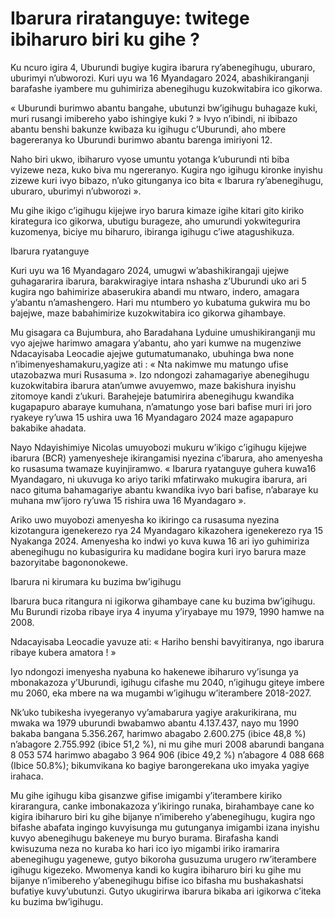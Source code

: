 # Ibarura riratanguye: twitege ibiharuro biri ku gihe ?

Ku ncuro igira 4, Uburundi bugiye kugira ibarura ry’abenegihugu, uburaro, uburimyi n’ubworozi. Kuri uyu wa 16 Myandagaro 2024, abashikiranganji barafashe iyambere mu guhimiriza abenegihugu kuzokwitabira ico gikorwa.

« Uburundi burimwo abantu bangahe, ubutunzi bw’igihugu buhagaze kuki, muri rusangi imibereho yabo ishingiye kuki ? » Ivyo n’ibindi, ni ibibazo abantu benshi bakunze kwibaza ku igihugu c’Uburundi, aho mbere bagereranya ko Uburundi burimwo abantu barenga imiriyoni 12.

Naho biri ukwo, ibiharuro vyose umuntu yotanga k’uburundi nti biba vyizewe neza, kuko biva mu ngereranyo. Kugira ngo igihugu kironke inyishu zizewe kuri ivyo bibazo, n’uko gitunganya ico bita « Ibarura ry’abenegihugu, uburaro, uburimyi n’ubworozi ».

Mu gihe ikigo c’igihugu kijejwe iryo barura kimaze igihe kitari gito kiriko kirategura ico gikorwa, ubutigu burageze, aho umurundi yokwitegurira kuzomenya, biciye mu biharuro, ibiranga igihugu c’iwe atagushikuza.

Ibarura ryatanguye

Kuri uyu wa 16 Myandagaro 2024, umugwi w’abashikirangaji ujejwe guhagararira ibarura, barakwiragiye intara nshasha z’Uburundi uko ari 5 kugira ngo bahimirize abaserukira abandi mu ntwaro, indero, amagara y’abantu n’amashengero. Hari mu ntumbero yo kubatuma gukwira mu bo bajejwe, maze babahimirize kuzokwitabira ico gikorwa gihambaye.

Mu gisagara ca Bujumbura, aho Baradahana Lyduine umushikiranganji mu vyo ajejwe harimwo amagara y’abantu, aho yari kumwe na mugenziwe Ndacayisaba Leocadie ajejwe gutumatumanako, ubuhinga bwa none n’ibimenyeshamakuru,yagize ati : « Nta nakimwe mu matungo ufise utazobazwa muri Rusasuma ». Izo ndongozi zahamagariye abenegihugu kuzokwitabira ibarura atan’umwe avuyemwo, maze bakishura inyishu zitomoye kandi  z’ukuri. Barahejeje batumirira abenegihugu kwandika kugapapuro abaraye kumuhana, n’amatungo yose bari bafise muri iri joro ryakeye ry’uwa 15 ushira uwa 16 Myandagaro 2024 maze agapapuro bakabike ahadata.

Nayo Ndayishimiye Nicolas umuyobozi mukuru w’ikigo c’igihugu kijejwe ibarura (BCR) yamenyesheje ikirangamisi nyezina c’ibarura, aho amenyesha ko rusasuma twamaze kuyinjiramwo. « Ibarura ryatanguye guhera kuwa16 Myandagaro, ni ukuvuga ko ariyo tariki mfatirwako mukugira ibarura, ari naco gituma bahamagariye abantu kwandika ivyo bari bafise, n’abaraye ku muhana mw’ijoro ry’uwa 15 rishira uwa 16 Myandagaro ».

Ariko uwo muyobozi amenyesha ko ikiringo ca rusasuma nyezina kizotangura igenekerezo rya 24 Myandagaro kikazohera igenekerezo rya 15 Nyakanga 2024. Amenyesha ko indwi yo kuva kuwa 16 ari iyo guhimiriza abenegihugu no kubasigurira ku madidane bogira kuri iryo barura maze bazoryitabe bagononokewe.

Ibarura ni kirumara ku buzima bw’igihugu

Ibarura buca ritangura ni igikorwa gihambaye cane ku buzima bw’igihugu. Mu Burundi rizoba ribaye irya 4 inyuma y’iryabaye mu 1979, 1990 hamwe na 2008.

Ndacayisaba Leocadie yavuze ati: « Hariho benshi bavyitiranya, ngo ibarura ribaye kubera amatora ! »

Iyo ndongozi imenyesha nyabuna ko hakenewe ibiharuro vy’isunga ya mbonakazoza y’Uburundi, igihugu cifashe mu 2040, n’igihugu giteye imbere mu 2060, eka mbere na wa mugambi w’igihugu w’iterambere 2018-2027.

Nk’uko tubikesha ivyegeranyo vy’amabarura yagiye arakurikirana, mu mwaka wa 1979 uburundi bwabamwo abantu 4.137.437, nayo mu 1990 bakaba bangana 5.356.267, harimwo abagabo 2.600.275 (ibice 48,8 %) n’abagore 2.755.992 (ibice 51,2 %), ni mu gihe muri 2008 abarundi bangana 8 053 574 harimwo abagabo 3 964 906 (ibice 49,2 %) n’abagore 4 088 668 (Ibice 50.8%); bikumvikana ko bagiye barongerekana uko imyaka yagiye irahaca.

Mu gihe igihugu kiba gisanzwe gifise imigambi y’iterambere kiriko kirarangura, canke imbonakazoza y’ikiringo runaka, birahambaye cane ko kigira ibiharuro biri ku gihe bijanye n’imibereho y’abenegihugu, kugira ngo bifashe abafata ingingo kuvyisunga mu gutunganya imigambi izana inyishu kuvyo abenegihugu bakeneye mu buryo burama. Birafasha kandi kwisuzuma neza no kuraba ko hari ico iyo migambi iriko iramarira abenegihugu yagenewe, gutyo bikoroha gusuzuma urugero rw’iterambere igihugu kigezeko. Mwomenya kandi ko kugira ibiharuro biri ku gihe mu bijanye n’imibereho y’abenegihugu bifise ico bifasha mu bushakashatsi bufatiye kuvy’ubutunzi. Gutyo ukugirirwa ibarura bikaba ari igikorwa c’iteka ku buzima bw’igihugu.